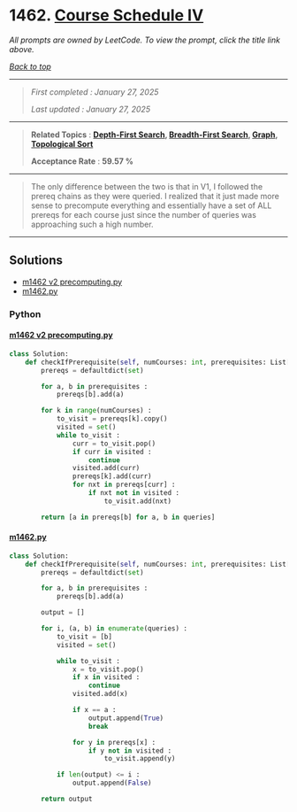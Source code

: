 # 1462. [Course Schedule IV](<https://leetcode.com/problems/course-schedule-iv>)

*All prompts are owned by LeetCode. To view the prompt, click the title link above.*

*[Back to top](<../README.md>)*

------

> *First completed : January 27, 2025*
>
> *Last updated : January 27, 2025*

------

> **Related Topics** : **[Depth-First Search](<by_topic/Depth-First Search.md>), [Breadth-First Search](<by_topic/Breadth-First Search.md>), [Graph](<by_topic/Graph.md>), [Topological Sort](<by_topic/Topological Sort.md>)**
>
> **Acceptance Rate** : **59.57 %**

------

> The only difference between the two is that in V1, I followed the prereq
> chains as they were queried. I realized that it just made more sense to
> precompute everything and essentially have a set of ALL prereqs
> for each course just since the number of queries was approaching such
> a high number.
> 

------

## Solutions

- [m1462 v2 precomputing.py](<../my-submissions/m1462 v2 precomputing.py>)
- [m1462.py](<../my-submissions/m1462.py>)
### Python
#### [m1462 v2 precomputing.py](<../my-submissions/m1462 v2 precomputing.py>)
```Python
class Solution:
    def checkIfPrerequisite(self, numCourses: int, prerequisites: List[List[int]], queries: List[List[int]]) -> List[bool]:
        prereqs = defaultdict(set)

        for a, b in prerequisites :
            prereqs[b].add(a)

        for k in range(numCourses) :
            to_visit = prereqs[k].copy()
            visited = set()
            while to_visit :
                curr = to_visit.pop()
                if curr in visited :
                    continue
                visited.add(curr)
                prereqs[k].add(curr)
                for nxt in prereqs[curr] :
                    if nxt not in visited :
                        to_visit.add(nxt)

        return [a in prereqs[b] for a, b in queries]
```

#### [m1462.py](<../my-submissions/m1462.py>)
```Python
class Solution:
    def checkIfPrerequisite(self, numCourses: int, prerequisites: List[List[int]], queries: List[List[int]]) -> List[bool]:
        prereqs = defaultdict(set)

        for a, b in prerequisites :
            prereqs[b].add(a)

        output = []

        for i, (a, b) in enumerate(queries) :
            to_visit = [b]
            visited = set()

            while to_visit :
                x = to_visit.pop()
                if x in visited :
                    continue
                visited.add(x)

                if x == a :
                    output.append(True)
                    break

                for y in prereqs[x] :
                    if y not in visited :
                        to_visit.append(y)

            if len(output) <= i :
                output.append(False)

        return output
```

